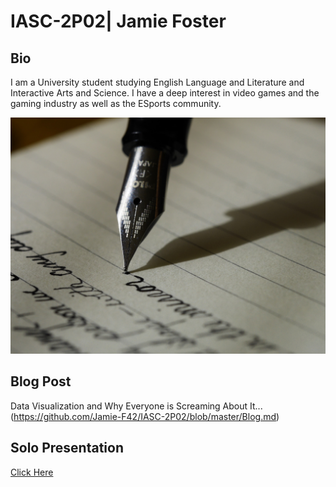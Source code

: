 # IASC-2P02| Jamie Foster

## Bio

I am a University student studying English Language and Literature and Interactive Arts and Science. I have a deep interest in video games and the gaming industry as well as the ESports community. 

![writing.jpg](writing.jpg)

## Blog Post

Data Visualization and Why Everyone is Screaming About It... (https://github.com/Jamie-F42/IASC-2P02/blob/master/Blog.md)

## Solo Presentation

[Click Here](https://jamie-f42.github.io/IASC-2P02/reveal/)
